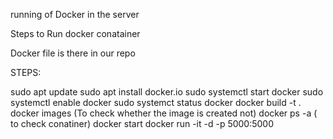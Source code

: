 running of Docker in the server 

Steps to Run docker conatainer  

Docker file is there in our repo

STEPS:

sudo apt update
sudo apt install docker.io
sudo systemctl start docker
sudo systemctl enable docker
sudo systemct status docker
docker build -t <imagename> . 
docker images (To check whether the image is created not)
docker ps -a ( to check conatiner)
docker start <Container Id>
docker run -it -d -p 5000:5000 <Image name>
